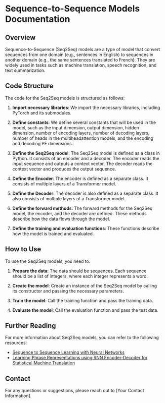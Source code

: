 # Sequence-to-Sequence Models Documentation

## Overview
Sequence-to-Sequence (Seq2Seq) models are a type of model that convert sequences from one domain (e.g., sentences in English) to sequences in another domain (e.g., the same sentences translated to French). They are widely used in tasks such as machine translation, speech recognition, and text summarization.

## Code Structure
The code for the Seq2Seq models is structured as follows:

1. **Import necessary libraries**: We import the necessary libraries, including PyTorch and its submodules.

2. **Define constants**: We define several constants that will be used in the model, such as the input dimension, output dimension, hidden dimension, number of encoding layers, number of decoding layers, number of heads in the multiheadattention models, and the encoding and decoding PF dimensions.

3. **Define the Seq2Seq model**: The Seq2Seq model is defined as a class in Python. It consists of an encoder and a decoder. The encoder reads the input sequence and outputs a context vector. The decoder reads the context vector and produces the output sequence.

4. **Define the Encoder**: The encoder is defined as a separate class. It consists of multiple layers of a Transformer model.

5. **Define the Decoder**: The decoder is also defined as a separate class. It also consists of multiple layers of a Transformer model.

6. **Define the forward methods**: The forward methods for the Seq2Seq model, the encoder, and the decoder are defined. These methods describe how the data flows through the model.

7. **Define the training and evaluation functions**: These functions describe how the model is trained and evaluated.

## How to Use
To use the Seq2Seq models, you need to:

1. **Prepare the data**: The data should be sequences. Each sequence should be a list of integers, where each integer represents a word.

2. **Create the model**: Create an instance of the Seq2Seq model by calling its constructor and passing the necessary parameters.

3. **Train the model**: Call the training function and pass the training data.

4. **Evaluate the model**: Call the evaluation function and pass the test data.

## Further Reading
For more information about Seq2Seq models, you can refer to the following resources:

- [Sequence to Sequence Learning with Neural Networks](https://arxiv.org/abs/1409.3215)
- [Learning Phrase Representations using RNN Encoder-Decoder for Statistical Machine Translation](https://arxiv.org/abs/1406.1078)

## Contact
For any questions or suggestions, please reach out to [Your Contact Information].
